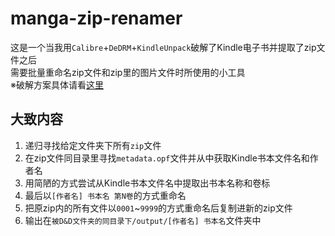 # manga-zip-renamer

这是一个当我用`Calibre`+`DeDRM`+`KindleUnpack`破解了Kindle电子书并提取了zip文件之后  
需要批量重命名zip文件和zip里的图片文件时所使用的小工具  
※破解方案具体请看[这里](http://blog.nagaseyami.com/posts/Kindle%E7%94%B5%E5%AD%90%E4%B9%A6%E5%9B%BE%E6%BA%90%E6%8F%90%E5%8F%96/)  

## 大致内容

1. 递归寻找给定文件夹下所有`zip`文件
1. 在zip文件同目录里寻找`metadata.opf`文件并从中获取Kindle书本文件名和作者名
1. 用简陋的方式尝试从Kindle书本文件名中提取出书本名称和卷标
1. 最后以`[作者名] 书本名 第N卷`的方式重命名
1. 把原zip内的所有文件以`0001`~`9999`的方式重命名后复制进新的zip文件
1. 输出在`被D&D文件夹的同目录下/output/[作者名] 书本名`文件夹中
